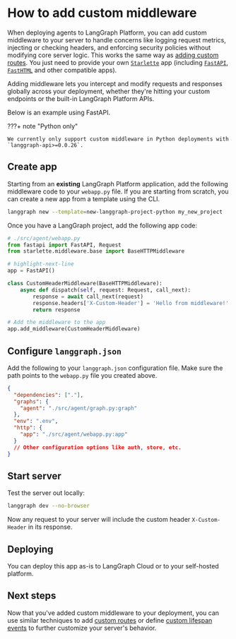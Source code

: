 # How to add custom middleware

When deploying agents to LangGraph Platform, you can add custom middleware to your server to handle concerns like logging request metrics, injecting or checking headers, and enforcing security policies without modifying core server logic. This works the same way as [adding custom routes](./custom_routes.md). You just need to provide your own [`Starlette`](https://www.starlette.io/applications/) app (including [`FastAPI`](https://fastapi.tiangolo.com/), [`FastHTML`](https://fastht.ml/) and other compatible apps).

Adding middleware lets you intercept and modify requests and responses globally across your deployment, whether they're hitting your custom endpoints or the built-in LangGraph Platform APIs.

Below is an example using FastAPI.

???+ note "Python only"

    We currently only support custom middleware in Python deployments with `langgraph-api>=0.0.26`.

## Create app

Starting from an **existing** LangGraph Platform application, add the following middleware code to your `webapp.py` file. If you are starting from scratch, you can create a new app from a template using the CLI.

```bash
langgraph new --template=new-langgraph-project-python my_new_project
```

Once you have a LangGraph project, add the following app code:

```python
# ./src/agent/webapp.py
from fastapi import FastAPI, Request
from starlette.middleware.base import BaseHTTPMiddleware

# highlight-next-line
app = FastAPI()

class CustomHeaderMiddleware(BaseHTTPMiddleware):
    async def dispatch(self, request: Request, call_next):
        response = await call_next(request)
        response.headers['X-Custom-Header'] = 'Hello from middleware!'
        return response

# Add the middleware to the app
app.add_middleware(CustomHeaderMiddleware)
```

## Configure `langgraph.json`

Add the following to your `langgraph.json` configuration file. Make sure the path points to the `webapp.py` file you created above.

```json
{
  "dependencies": ["."],
  "graphs": {
    "agent": "./src/agent/graph.py:graph"
  },
  "env": ".env",
  "http": {
    "app": "./src/agent/webapp.py:app"
  }
  // Other configuration options like auth, store, etc.
}
```

## Start server

Test the server out locally:

```bash
langgraph dev --no-browser
```

Now any request to your server will include the custom header `X-Custom-Header` in its response.

## Deploying

You can deploy this app as-is to LangGraph Cloud or to your self-hosted platform.

## Next steps

Now that you've added custom middleware to your deployment, you can use similar techniques to add [custom routes](./custom_routes.md) or define [custom lifespan events](./custom_lifespan.md) to further customize your server's behavior.